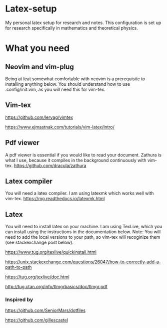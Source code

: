 # Latex-setup
My personal latex setup for research and notes. This configuration is set up for research specifically in mathematics and theoretical physics.


# What you need
## Neovim and vim-plug
Being at leat somewhat comfortable with neovim is a prerequisite to installing anything below. You should understand how to use .config/init.vim, as you will need this for vim-tex.

## Vim-tex
https://github.com/lervag/vimtex

https://www.ejmastnak.com/tutorials/vim-latex/intro/

## Pdf viewer
A pdf viewer is essential if you would like to read your document. Zathura is what I use, because it compiles in the background continuously with vim-tex.
https://github.com/dracula/zathura

## Latex compiler
You will need a latex compiler. I am using latexmk which works well with vim-tex.
https://mg.readthedocs.io/latexmk.html

## Latex
You will need to install latex on your machine. I am using TexLive, which you can install using the instructions in the documentation below. Note: You will need to add the local versions to your path, so vim-tex will recoginize them (see stackexchange post below).

https://www.tug.org/texlive/quickinstall.html

https://unix.stackexchange.com/questions/26047/how-to-correctly-add-a-path-to-path

https://tug.org/texlive/doc.html

http://tug.ctan.org/info/tlmgrbasics/doc/tlmgr.pdf

### Inspired by
https://github.com/SeniorMars/dotfiles

https://github.com/gillescastel
